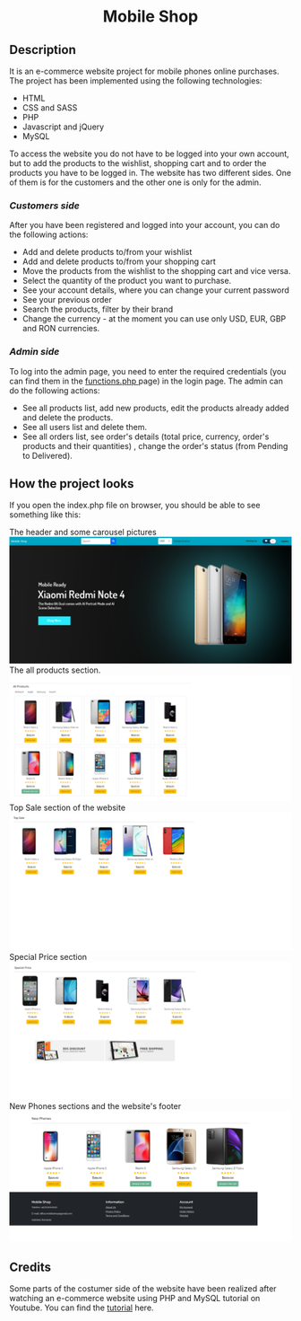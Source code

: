 # <div align="center"> Mobile Shop </div>

## Description

It is an e-commerce website project for mobile phones online purchases. The project has been implemented using the following technologies:
* HTML
* CSS and SASS
* PHP
* Javascript and jQuery
* MySQL

To access the website you do not have to be logged into your own account, but to add the products to the wishlist, shopping cart and to order the products you have to be logged in.
The website has two different sides. One of them is for the customers and the other one is only for the admin.

### <i> Customers side </i>
After you have been registered and logged into your account, you can do the following actions:
 * Add and delete products to/from your wishlist
 * Add and delete products to/from your shopping cart
 * Move the products from the wishlist to the shopping cart and vice versa.
 * Select the quantity of the product you want to purchase.
 * See your account details, where you can change your current password
 * See your previous order
 * Search the products, filter by their brand 
 * Change the currency - at the moment you can use only USD, EUR, GBP and RON currencies.

### <i> Admin side </i>
To log into the admin page, you need to enter the required credentials (you can find them in the <a href="functions.php">functions.php </a> page) in the login page. The admin can do the following actions:
 * See all products list, add new products, edit the products already added and delete the products.
 * See all users list and delete them.
 * See all orders list, see order's details (total price, currency, order's products and their quantities) , change the order's status (from Pending to Delivered).

## How the project looks

If you open the index.php file on browser, you should be able to see something like this:

<div> The header and some carousel pictures  </div>
<img src="readme_images/header.png" />


<br>
<div> The all products section. </div>
<img src="readme_images/all-products.png" />



<br>
<div> Top Sale section of the website  </div>
<img src="readme_images/top-sale.png"/>

<br>
<div> Special Price section  </div>
<img src="readme_images/special-price.png" />

<div> New Phones sections and the website's footer  </div>
<img src="readme_images/new-phones+footer.png" />

## Credits

Some parts of the costumer side of the website have been realized after watching an e-commerce website using PHP and MySQL tutorial on Youtube. You can find the <a href="https://www.youtube.com/watch?v=KLWA2vCERSQ">tutorial</a> here.



